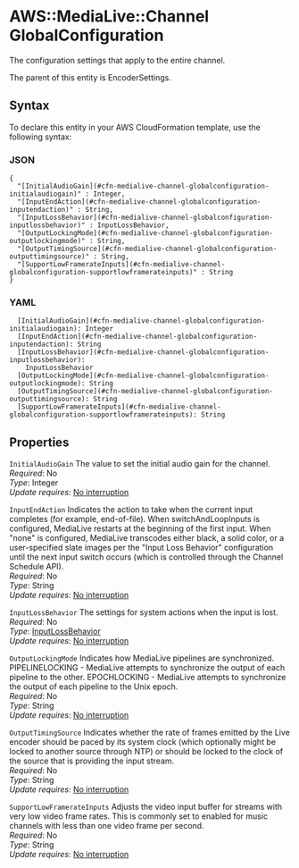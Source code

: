 # AWS::MediaLive::Channel GlobalConfiguration<a name="aws-properties-medialive-channel-globalconfiguration"></a>

The configuration settings that apply to the entire channel\.

The parent of this entity is EncoderSettings\.

## Syntax<a name="aws-properties-medialive-channel-globalconfiguration-syntax"></a>

To declare this entity in your AWS CloudFormation template, use the following syntax:

### JSON<a name="aws-properties-medialive-channel-globalconfiguration-syntax.json"></a>

```
{
  "[InitialAudioGain](#cfn-medialive-channel-globalconfiguration-initialaudiogain)" : Integer,
  "[InputEndAction](#cfn-medialive-channel-globalconfiguration-inputendaction)" : String,
  "[InputLossBehavior](#cfn-medialive-channel-globalconfiguration-inputlossbehavior)" : InputLossBehavior,
  "[OutputLockingMode](#cfn-medialive-channel-globalconfiguration-outputlockingmode)" : String,
  "[OutputTimingSource](#cfn-medialive-channel-globalconfiguration-outputtimingsource)" : String,
  "[SupportLowFramerateInputs](#cfn-medialive-channel-globalconfiguration-supportlowframerateinputs)" : String
}
```

### YAML<a name="aws-properties-medialive-channel-globalconfiguration-syntax.yaml"></a>

```
  [InitialAudioGain](#cfn-medialive-channel-globalconfiguration-initialaudiogain): Integer
  [InputEndAction](#cfn-medialive-channel-globalconfiguration-inputendaction): String
  [InputLossBehavior](#cfn-medialive-channel-globalconfiguration-inputlossbehavior): 
    InputLossBehavior
  [OutputLockingMode](#cfn-medialive-channel-globalconfiguration-outputlockingmode): String
  [OutputTimingSource](#cfn-medialive-channel-globalconfiguration-outputtimingsource): String
  [SupportLowFramerateInputs](#cfn-medialive-channel-globalconfiguration-supportlowframerateinputs): String
```

## Properties<a name="aws-properties-medialive-channel-globalconfiguration-properties"></a>

`InitialAudioGain`  <a name="cfn-medialive-channel-globalconfiguration-initialaudiogain"></a>
The value to set the initial audio gain for the channel\.  
*Required*: No  
*Type*: Integer  
*Update requires*: [No interruption](https://docs.aws.amazon.com/AWSCloudFormation/latest/UserGuide/using-cfn-updating-stacks-update-behaviors.html#update-no-interrupt)

`InputEndAction`  <a name="cfn-medialive-channel-globalconfiguration-inputendaction"></a>
Indicates the action to take when the current input completes \(for example, end\-of\-file\)\. When switchAndLoopInputs is configured, MediaLive restarts at the beginning of the first input\. When "none" is configured, MediaLive transcodes either black, a solid color, or a user\-specified slate images per the "Input Loss Behavior" configuration until the next input switch occurs \(which is controlled through the Channel Schedule API\)\.  
*Required*: No  
*Type*: String  
*Update requires*: [No interruption](https://docs.aws.amazon.com/AWSCloudFormation/latest/UserGuide/using-cfn-updating-stacks-update-behaviors.html#update-no-interrupt)

`InputLossBehavior`  <a name="cfn-medialive-channel-globalconfiguration-inputlossbehavior"></a>
The settings for system actions when the input is lost\.  
*Required*: No  
*Type*: [InputLossBehavior](aws-properties-medialive-channel-inputlossbehavior.md)  
*Update requires*: [No interruption](https://docs.aws.amazon.com/AWSCloudFormation/latest/UserGuide/using-cfn-updating-stacks-update-behaviors.html#update-no-interrupt)

`OutputLockingMode`  <a name="cfn-medialive-channel-globalconfiguration-outputlockingmode"></a>
Indicates how MediaLive pipelines are synchronized\. PIPELINELOCKING \- MediaLive attempts to synchronize the output of each pipeline to the other\. EPOCHLOCKING \- MediaLive attempts to synchronize the output of each pipeline to the Unix epoch\.  
*Required*: No  
*Type*: String  
*Update requires*: [No interruption](https://docs.aws.amazon.com/AWSCloudFormation/latest/UserGuide/using-cfn-updating-stacks-update-behaviors.html#update-no-interrupt)

`OutputTimingSource`  <a name="cfn-medialive-channel-globalconfiguration-outputtimingsource"></a>
Indicates whether the rate of frames emitted by the Live encoder should be paced by its system clock \(which optionally might be locked to another source through NTP\) or should be locked to the clock of the source that is providing the input stream\.  
*Required*: No  
*Type*: String  
*Update requires*: [No interruption](https://docs.aws.amazon.com/AWSCloudFormation/latest/UserGuide/using-cfn-updating-stacks-update-behaviors.html#update-no-interrupt)

`SupportLowFramerateInputs`  <a name="cfn-medialive-channel-globalconfiguration-supportlowframerateinputs"></a>
Adjusts the video input buffer for streams with very low video frame rates\. This is commonly set to enabled for music channels with less than one video frame per second\.  
*Required*: No  
*Type*: String  
*Update requires*: [No interruption](https://docs.aws.amazon.com/AWSCloudFormation/latest/UserGuide/using-cfn-updating-stacks-update-behaviors.html#update-no-interrupt)